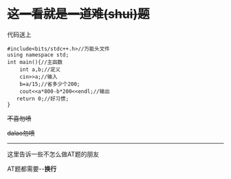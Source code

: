 # ~~这一看就是一道难(shui)题~~
代码送上
```
#include<bits/stdc++.h>//万能头文件
using namespace std;
int main(){//主函数
	int a,b;//定义
	cin>>a;//输入
	b=a/15;//省多少个200;
	cout<<a*800-b*200<<endl;//输出
   return 0;//好习惯;
}
```
~~不喜勿喷~~

~~dalao勿喷~~


------------
这里告诉一些不怎么做AT题的朋友

AT题都需要--**换行**